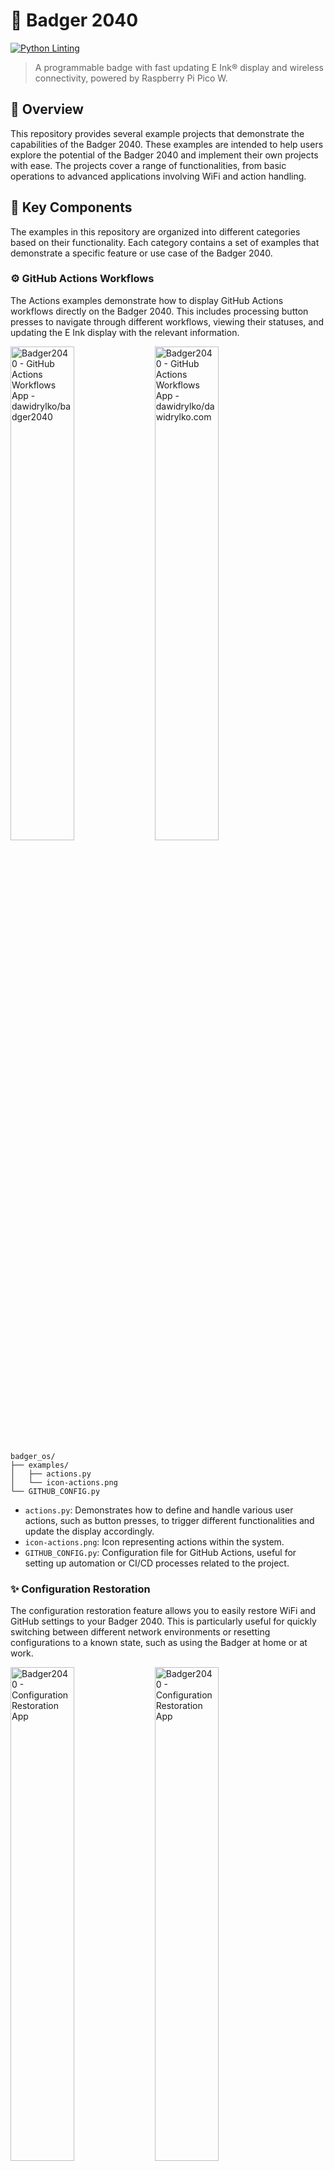 # 🦡 Badger 2040

[![Python Linting](https://github.com/dawidrylko/badger2040/actions/workflows/python-linting.yml/badge.svg)](https://github.com/dawidrylko/badger2040/actions/workflows/python-linting.yml)

> A programmable badge with fast updating E Ink® display and wireless connectivity, powered by Raspberry Pi Pico W.

## 📖 Overview

This repository provides several example projects that demonstrate the capabilities of the Badger 2040. These examples are intended to help users explore the potential of the Badger 2040 and implement their own projects with ease. The projects cover a range of functionalities, from basic operations to advanced applications involving WiFi and action handling.

## 🧩 Key Components

The examples in this repository are organized into different categories based on their functionality. Each category contains a set of examples that demonstrate a specific feature or use case of the Badger 2040.

### ⚙️ GitHub Actions Workflows

The Actions examples demonstrate how to display GitHub Actions workflows directly on the Badger 2040. This includes processing button presses to navigate through different workflows, viewing their statuses, and updating the E Ink display with the relevant information.

<img
    src="https://github.com/dawidrylko/badger2040/assets/11761319/778c7bc2-d3cf-49c9-9332-d93d831a25fb"
    alt="Badger2040 - GitHub Actions Workflows App - dawidrylko/badger2040"
    width="45%"
/>
<img
    src="https://github.com/dawidrylko/badger2040/assets/11761319/259c06d8-6532-49a6-a0ac-5d13a281a6ef"
    alt="Badger2040 - GitHub Actions Workflows App - dawidrylko/dawidrylko.com"
    width="45%"
/>

```plaintext
badger_os/
├── examples/
│   ├── actions.py
│   └── icon-actions.png
└── GITHUB_CONFIG.py
```

- `actions.py`: Demonstrates how to define and handle various user actions, such as button presses, to trigger different functionalities and update the display accordingly.
- `icon-actions.png`: Icon representing actions within the system.
- `GITHUB_CONFIG.py`: Configuration file for GitHub Actions, useful for setting up automation or CI/CD processes related to the project.

### ✨ Configuration Restoration

The configuration restoration feature allows you to easily restore WiFi and GitHub settings to your Badger 2040. This is particularly useful for quickly switching between different network environments or resetting configurations to a known state, such as using the Badger at home or at work.

<img
    src="https://github.com/dawidrylko/badger2040/assets/11761319/c8c763db-4d9c-4454-a904-78409a8bb55b"
    alt="Badger2040 - Configuration Restoration App"
    width="45%"
/>
<img
    src="https://github.com/dawidrylko/badger2040/assets/11761319/25172bee-275e-4438-9bfb-f632e8bf2ffd"
    alt="Badger2040 - Configuration Restoration App"
    width="45%"
/>

```plaintext
badger_os/
├── examples/
│   ├── restore.py
│   └── icon-restore.png
└── defaults/
    ├── WIFI_HOME.py
    ├── WIFI_WORK.py
    ├── WIFI_HOTSPOT.py
    ├── GITHUB_HOME.py
    └── GITHUB_WORK.py
```

- `restore.py`: Main script to handle restoration of WiFi and GitHub configurations by pressing a button on the Badger 2040.
- `WIFI_HOME.py`, `WIFI_WORK.py`, `WIFI_HOTSPOT.py`: Default WiFi configuration files for different environments.
- `GITHUB_HOME.py`, `GITHUB_WORK.py`: Default GitHub configuration files for different environments.

Simply press the appropriate button on the Badger 2040 to restore the corresponding configuration.

### 🌐 Wireless Connectivity

The WiFi examples demonstrate how to utilize the Badger 2040's wireless capabilities. You can learn how to connect to a WiFi network, perform network operations, and interact with web content. This includes changing network configurations by setting up an access point for network configuration.

<img
    src="https://github.com/dawidrylko/badger2040/assets/11761319/0e8569a1-63d6-4ac2-b611-49a54cfef813"
    alt="Badger2040 - Wireless Connectivity - Access Point"
    width="45%"
/>
<img
    src="https://github.com/dawidrylko/badger2040/assets/11761319/583b0290-1c13-402f-81c6-210fb85e1d97"
    alt="Badger2040 - Wireless Connectivity - Connection"
    width="45%"
/>

<img
    src="https://github.com/dawidrylko/badger2040/assets/11761319/6c596051-a62a-42d4-91e9-f83dddae8648"
    alt="Badger2040 - Wireless Connectivity - WiFi Setup"
    width="30%"
/>
<img
    src="https://github.com/dawidrylko/badger2040/assets/11761319/ae60d7ce-b072-4a19-a2ff-4db552eea22c"
    alt="Badger2040 - Wireless Connectivity - WiFi Setup"
    width="30%"
/>
<img
    src="https://github.com/dawidrylko/badger2040/assets/11761319/3e8478e2-27d6-459e-a4a8-b6a86a7f8ec5"
    alt="Badger2040 - Wireless Connectivity - WiFi Setup Successful"
    width="30%"
/>

<img
    src="https://github.com/dawidrylko/badger2040/assets/11761319/08c27dc0-8535-4e8a-b1a0-5e36a25744d9"
    alt="Badger2040 - Wireless Connectivity - Configured"
    width="45%"
/>

```plaintext
badger_os/
├── examples/
│   ├── wifi.py
│   └── icon-wifi.png
└── pages/
    ├── wifi-setup-successful.html
    └── wifi-setup.html
```

- `wifi.py`: Script to connect the Badger 2040 to a WiFi network and perform basic network operations like fetching data from the web.
- `wifi-setup.html`: HTML page for setting up the WiFi connection via a web interface.
- `wifi-setup-successful.html`: HTML page displayed upon a successful WiFi connection setup.

## 📋 Requirements

To use the examples in this repository, you will need the following:

- [Badger 2040](https://shop.pimoroni.com/products/badger-2040-w)
- [Thonny IDE](https://thonny.org/)

Ensure you have the latest firmware and software updates for optimal performance.

## 🚀 Getting Started

Follow these steps to get started with the Badger 2040 examples:

1. Clone the repository:

   ```sh
   git clone https://github.com/dawidrylko/badger2040.git
   ```

2. Open the example project you want to use in Thonny IDE.
3. Connect your Badger 2040 to your computer using a USB cable.
4. Copy the code to the appropriate place in the Thonny IDE.
5. Run the code to see the examples in action on your Badger 2040.

## 📜 License

This project is licensed under the MIT License. See the [LICENSE](./LICENSE) file for details.

## 👨‍💻 Author

This library was created by [Dawid Ryłko](https://dawidrylko.com).
